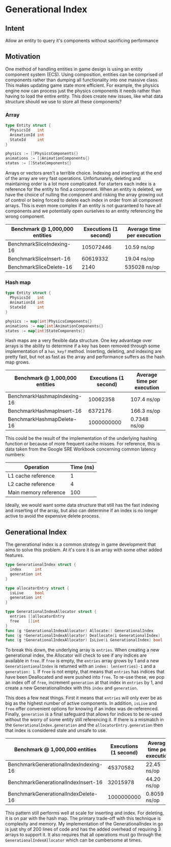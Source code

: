 # Generational Index

## Intent

Allow an entity to query it's components without sacrificing performance

## Motivation

One method of handling entities in game design is using an entity component system (ECS). Using composition, entities can be comprised of components rather than dumping all functionality into one massive class. This makes updating game state more efficient. For example, the physics engine now can process just the physics components it needs rather than having to load the entire entity. This does create new issues, like what data structure should we use to store all these components?

### Array

```go
type Entity struct {
  PhysicsId   int
  AnimationId int
  StateId     int
}

physics := []PhysicsComponents{}
animations := []AnimationComponents{}
states := []StateComponents{}
```

Arrays or vectors aren't a terrible choice. Indexing and inserting at the end of the array are very fast operations. Unfortunately, deleting and maintaining order is a lot more complicated. For starters each index is a reference for the entity to find a component. When an entity is deleted, we have the choice of nulling the component and risking the array growing out of control or being forced to delete each index in order from all component arrays. This is even more complex if an entity is not guaranteed to have all components and we potentially open ourselves to an entity referencing the wrong component.

| Benchmark @ 1,000,000 entities | Executions (1 second) | Average time per execution |
| ------------------------------ | --------------------- | -------------------------- |
| BenchmarkSliceIndexing-16      | 105072446             | 10.59 ns/op                |
| BenchmarkSliceInsert-16        | 60619332              | 19.04 ns/op                |
| BenchmarkSliceDelete-16        | 2140                  | 535028 ns/op               |

<div class="page"/>

### Hash map

```go
type Entity struct {
  PhysicsId   int
  AnimationId int
  StateId     int
}

physics := map[int]PhysicsComponents{}
animations := map[int]AnimationComponents{}
states := map[int]StateComponents{}
```

Hash maps are a very flexible data structure. One key advantage over arrays is the ability to determine if a key has been removed through some implementation of a `has_key?` method. Inserting, deleting, and indexing are pretty fast, but not as fast as the array and performance suffers as the hash map grows.

| Benchmark @ 1,000,000 entities | Executions (1 second) | Average time per execution |
| ------------------------------ | --------------------- | -------------------------- |
| BenchmarkHashmapIndexing-16    | 10062358              | 107.4 ns/op                |
| BenchmarkHashmapInsert-16      | 6372176               | 166.3 ns/op                |
| BenchmarkHashmapDelete-16      | 1000000000            | 0.7348 ns/op               |

This could be the result of the implementation of the underlying hashing function or because of more frequent cache misses. For reference, this is data taken from the Google SRE Workbook concerning common latency numbers:

| Operation             | Time (ns) |
| --------------------- | --------- |
| L1 cache reference    | 1         |
| L2 cache reference    | 4         |
| Main memory reference | 100       |

Ideally, we would want some data structure that still has the fast indexing and inserting of the array, but also can determine if an index is no longer active to avoid the expensive delete process.

<div class="page"/>

## Generational Index

The generational index is a common strategy in game development that aims to solve this problem. At it's core it is an array with some other added features.

```go
type GenerationalIndex struct {
  index      int
  generation int
}

type allocatorEntry struct {
  isLive     bool
  generation int
}

type GenerationalIndexAllocator struct {
  entries []allocatorEntry
  free    []int
}
func (g *GenerationalIndexAllocator) Allocate() GenerationalIndex
func (g *GenerationalIndexAllocator) Deallocate(i GenerationalIndex)
func (g *GenerationalIndexAllocator) IsLive(i GenerationalIndex) bool
```

To break this down, the underlying array is `entries`. When creating a new generational index, the Allocator will check to see if any indices are available in `free`. If `free` is empty, the `entries` array grows by 1 and a new `GenerationtionalIndex` is returned with an `index: len(entries)-1` and a `generation: 1`. If `free` is not empty, that means that `entries` has indices that have been Deallocated and were pushed into `free`. To re-use these, we pop an index off of `free`, increment `generation` at that index in `entries` by 1, and create a new GenerationalIndex with this `index` and `generation`.

This does a few neat things. First it means that `entries` will only ever be as big as the highest number of active components. In addition, `isLive` and `free` offer convenient options for knowing if an index was de-referenced. Finally, `generation` is a final safeguard that allows for indices to be re-used without the worry of some entity still referencing it. If there is a mismatch in the `GenerationalIndex.generation` and the `allocatorEntry.generation` then that index is considered stale and unsafe to use.

| Benchmark @ 1,000,000 entities        | Executions (1 second) | Average time per execution |
| ------------------------------------- | --------------------- | -------------------------- |
| BenchmarkGenerationalIndexIndexing-16 | 45370582              | 22.45 ns/op                |
| BenchmarkGenerationalIndexInsert-16   | 32015978              | 44.20 ns/op                |
| BenchmarkGenerationalIndexDelete-16   | 1000000000            | 0.8059 ns/op               |

This pattern still performs well at scale for inserting and index. For deleting, it is on par with the hash map. The primary trade-off with this technique is complexity and memory. My implementation of the GenerationalIndex in go is just shy of 200 lines of code and has the added overhead of requiring 3 arrays to support it. It also requires that all operations must go through the `GenerationalIndexAllocator` which can be cumbersome at times.
